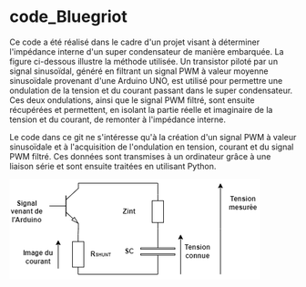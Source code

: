 # code_Bluegriot

Ce code a été réalisé dans le cadre d'un projet visant à déterminer l'impédance interne d'un super condensateur de manière embarquée. La figure ci-dessous illustre la méthode utilisée. Un transistor piloté par un signal sinusoïdal, généré en filtrant un signal PWM à valeur moyenne sinusoïdale provenant d'une Arduino UNO, est utilisé pour permettre une ondulation de la tension et du courant passant dans le super condensateur. Ces deux ondulations, ainsi que le signal PWM filtré, sont ensuite récupérées et permettent, en isolant la partie réelle et imaginaire de la tension et du courant, de remonter à l'impédance interne.

Le code dans ce git ne s'intéresse qu'à la création d'un signal PWM à valeur sinusoïdale et à l'acquisition de l'ondulation en tension, courant et du signal PWM filtré. Ces données sont transmises à un ordinateur grâce à une liaison série et sont ensuite traitées en utilisant Python.

![Circuit](circuit1.drawio.png)
